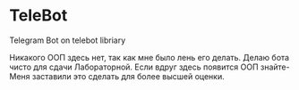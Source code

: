 # TeleBot
Telegram Bot on telebot  libriary

Никакого ООП здесь нет, так как мне было лень его делать. Делаю бота чисто для сдачи Лабораторной. Если вдруг здесь появится ООП знайте- Меня заставили это сделать для более высшей оценки.
